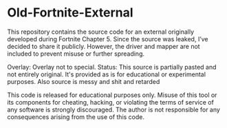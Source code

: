 # Old-Fortnite-External
This repository contains the source code for an external originally developed during Fortnite Chapter 5. Since the source was leaked, I’ve decided to share it publicly. However, the driver and mapper are not included to prevent misuse or further spreading.


Overlay: Overlay not to special.
Status: This source is partially pasted and not entirely original. It's provided as is for educational or experimental purposes.
Also source is messy and shit and retarded



This code is released for educational purposes only. Misuse of this tool or its components for cheating, hacking, or violating the terms of service of any software is strongly discouraged. The author is not responsible for any consequences arising from the use of this code.

